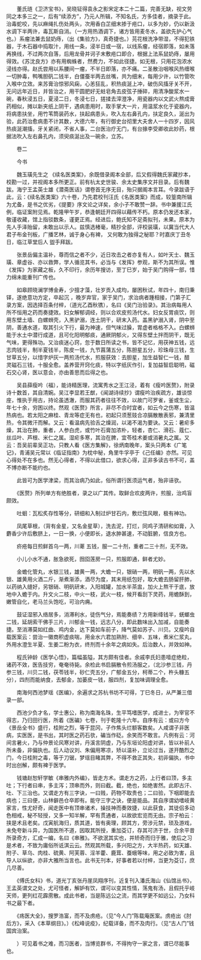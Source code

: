 <!-- { "loadSidebar": true } -->
　　董氏琏《卫济宝书》，吴晓钲得袁永之影宋定本二十二篇，完善无缺，视文劳同之本多三之一，后有“续添方”，乃元人所辑，不知名氏，方多佳者，摘录于此。治毒蛇咬，先以麻绳扎伤处两头，次用香白芷细末掺于疮口，以多为妙，仍以新汲水调下半两许，毒瓦斯自消。（一方用热酒调下，诸方皆用麦冬水，盖欲先护心气也。）系瘤法兼去鼠奶痔，（出《集验方》，真奇捷也。）芫花根洗净带湿，不得犯铁器，于木石器中捣取汁，用线一条，浸半日或一宿，以线系瘤，经宿即落，如未落再换线，不过两次自落，后用龙骨并诃子末敷疮口即合，根据上法系鼠奶痔，屡用得效。《苏沈良方》亦有用蜘蛛者，然费力，不如此径捷。如无根，只用花泡浓水浸线亦得。赵氏尝用以系腰间一瘤，不半日即落，亦不痛。二圣散治咽喉风热缠喉一切肿毒，鸭嘴胆矾二钱半，白僵蚕半两去丝嘴，共为细末，每用少许，以竹管吹入喉中立效。来苏膏治惊邪风痫，心恙狂乱，积热痰涎上冲，破伤风搐牙关不开，无问远年近日，并皆治之，用干圆肥好无蛀皂角去皮弦子捶碎，用清净酸浆水一碗，春秋浸五日，夏浸二日，冬浸七日，搓揉去滓澄净，用瓷器内以文武火熬成膏药相似，摊以新夹纸上阴干，遇病患用时，取手掌大一片，用温浆水化于瓷器内，将病患扶坐，用竹苇筒装药水，扶起病患头，吹入左右鼻孔内，扶定良久，涎出为验，此药治愈病患不计其数，大德六年，有行御史台彻里大夫舍人一十四岁，因风热痰涎潮搐，牙关紧闭，不省人事，二台医治疗无门，有台掾李受卿收此妙药，根据法吹入左右鼻孔内，须臾痰涎出及一碗余，立苏。

　　卷二

　　今书

　　魏玉璜先生之 《续名医类案》，余既借录阁本全部，后又假得魏氏家藏抄本，校勘一过，并视阁本多所更正。前有杭太史世骏、余太史集序文并目录。后有魏 跋。海宁王孟英士雄《潜斋医话》谓卷首无序无目，殆只据阁本言耳。今录跋语于此，云：《续名医类案》六十卷，乃先君校刊汪氏《名医类案》而成，较篁南所辑为尤备，是书之优劣，《提要》序文论之详矣，余小子不敢赞一辞。书中兼援江氏例，临证案附见焉。乾隆甲午岁，恭逢朝廷开四得以藉传不朽。原本仍发还本家，敬谨收藏，馆上指驳数条，谨更正焉。经进后，鲍氏知不足斋拟刊，未果。原本为先人手泽贻留，未敢出以示人。兹慎选楮毫，精抄全部，评校装璜，以冀当代大人君子布金刊板，广播艺林，诚于身心有裨， 又何敢为独得之秘耶？时嘉庆丁丑冬日，临江草堂后人 盥手拜跋。

　　张景岳偏主温补，尊而信之者不少，近日攻击之者亦复有人，如叶天士、魏玉璜、章虚谷、亦以救弊，学人循览其书，必当与《发挥》参观，斯不为其所误。惟《发挥》为家藏之板，久不印行，余历年搜访，至丁巳岁，始于吴门购得一部，惜力绵未能重刊广传也。

　　如皋顾晓澜学博金寿，少擅才藻，壮岁贡入成均，屡困秋试，年四十，南归秉铎，遂绝意功方定，卒起沉 ，晚岁弃官，家于吴门，求治病者踵相接，门第子汇录方案，因选择百条付梓，（道光乙酉秋镌），名曰《吴门治验录》。其治病每用人所不恒用之药而奏捷效。妇女解郁调经，则以合欢皮煎汤代水。妇女反胃痰饮，则用东壁土墙、白螺蛳壳，入黑驴溺，连土阴干，研末入药。盖黑驴溺入肾，阴中至阴，善通水道，取其引火下行，最为神速，但气味过臊，胃虚者格格不入。白螺蛳能于水土中潜行成道，且可化阳明郁痰，通厥阴郁火，又得东壁土拌而阴干，既无气味，更得殊功。又治痰迷心窍，忽于数日所读之书，皆不记忆，用茯神五钱，远志肉钱半，制半夏钱半，陈皮一钱，九节菖蒲五分，陈胆星五分，珍珠母三钱，生甘草五分，以惜字炉灰一两煎汤代水，煎服获效：去胆星，加生益智仁一钱，醋 灵磁石三钱，十服全愈。盖养营开窍化痰，特以字纸灰作引，复加益智启聪明，磁石交心肾，医以意会，亦由善思而后得之也。

　　吴县薛瘦吟（福），能诗精医理，流寓秀水之王江泾，着有《瘦吟医赘》，附录诗十数首，其自清婉。吴江李显若王猷，《闻湖诗续抄》谓瘦吟治疾疏方，雄谈惊座，惟执于用古，持论虽透澈，而服其药者往往不效，以故门可罗雀，釜或生尘，年七十余，穷困以终。然观《医赘》所言，非尽不合时宜者，如云今之伤寒，皆温热病也。若太阳之麻桂、青龙等症无有也，初起只须葱豉合凉膈散散表邪，兼清里热，令其微汗而解。又云：看温病先验舌之燥润，以渴不渴为要诀。又云：暑疟多燥，其治在肺，重者，人参白虎，或竹叶石膏加浓朴，轻者，杏仁、滑石、蔻仁、丝瓜叶、芦根、米仁之属。湿疟多寒，其治在脾，宜苓桂术姜或消暑丸之属。又云：吾吴前辈吴正功，只教人看《医方集解》，徐炳南晚年，案头只两本《广笔记》，青浦吴元常以《临证指南》为枕中秘，角里牛孚亭于《己任编》亦然。可见心得处不在多也。然无心得者，不得以此借口，欲求心得，正非多读古书不可，盖不博亦断不能约也。

　　此皆可为医学津梁，而其治病乃如此，俗所谓行医须运气者，殆非诬欤。

　　《医赘》所列单方有绝胜者，录之以广其传。取鲜合欢皮两许，煎服，治鸡盲颇效。

　　吐蛔：瓦松炙存性等分，研细和入制过炉甘石内，敷烂弦风眼，极有神功。

　　凤尾草根，（背有金星，又名金星草），洗去泥，打烂，同鸡子清研和如膏，入麝香少许后敷脐上，一日一换，小便即长，退水肿甚速，不动脏腑，信良方也。

　　疥疮每日煎鲜首乌一两，川萆 五钱，服一二十剂，重者二三十剂，无不效。

　　小儿小水不通，胀急欲死，囫囵莲房一只，煎服即通，鲜者尤妙。

　　金蟾化管丸，水银三钱，雄黄一两，大蟾一只，银硝一两，明矾一两，先以水银、雄黄用火酒二斤，渐煮渐添，酒尽为度，其末用纸包好，取大蟾去肠留肝肺，以药纳入缝好，另银硝、明矾研末，入阳城罐，加水半茶盅，加火上熬干于底，放地中入蟾于内。升文火二枝，中火一枝，武火一枝，候开看刮下灵药，用蟾酥到，嫩管自化，老马兰头饱吃，可治内痈。

　　鼓证湿邪入络居多，消滞利水，徒伤气分，焉能奏绩？方用新绛钱半，蜣螂虫二钱，延胡索干佛手三片，川郁金一钱，远志八分，即此数味出入加减，自能奏捷。至消滞莫如红曲、鸡内金，达下莫如车前子，降气莫如苏子、川贝。又瘦吟自载医案云：尝治一徽商积虚痰喘，用金水六君加熟附、细辛、五味，煮米仁浆丸，外用水澄生半夏、生姜二粉为衣，终剂而十余年之病如失。后治数人，并效如神。

　　程氏钟龄《医学心悟》，篇幅虽隘，其方颇有佳者。余戚李氏妇患噎症绝粒，诸药不效，医告技穷，奄奄待毙。余检此书启膈散令煎汤服之，（北沙参三钱，丹参三钱，川贝二钱，茯苓钱半，砂仁壳五分，广郁金五分，柯蒂二个，杵头糠五分），四剂而能纳食，去郁金，加蒌皮一钱，服四剂，复加味调理全愈。

　　南海何西池梦瑶《医编》，余遍求之苏杭书坊不可得，丁巳冬日，从严兼三借录一部。

　　西池少负才名，学士惠公，称为南海名珠，生平笃嗜医学，成进士，为宰官不得志，乃归田行医，所着《医碥》七卷，刊于乾隆十六年。自序有云：或曰方今《景岳全书》盛行，桂附之烈，等于昆冈，子作焦头烂额客数矣。人咸谓子非医病，实医医，是书出，其时医之药石欤，碥当作砭。余笑而不敢言。凡例有云：河间言暑火，乃与仲景论风寒对讲，丹溪言阴虚，乃与东垣论阳虚对讲，皆以补前人所未备，非偏执也。后人动议刘、朱偏用寒凉，矫以温补，立论过当，遂开酷烈之门，今日桂附之毒，等于刀锯，梦瑶目睹其弊，不得不救正其失，初非偏执，书中时出创解，颇有裨于医学。

　　钱塘赵恕轩学敏《串雅内外编》，皆走方术。谓走方之药，上行者曰顶，多主吐；下行者曰串，多主泻；顶串而外，则曰截。截，绝也，如绝害然。此即古汗、吐、下三治也。又谓走方有三字诀，一曰贱，药物不取贵也；二曰验，下咽即能去病也；三曰便，山林僻邑仓卒即有。能守三字之诀，便是能品。其自序谓幼嗜岐黄家言，性尤好奇，闻走医中有顶串诸术，操技神而奏效捷，以此获食，其徒侣多动色相戒，秘不轻授，又多一知半解，罕有贯通者，以故欲宏览而无由。宗子柏云：挟是术且老矣。戊寅航海归，质其道，皆有奥理，顾其方，旁涉元禁，琐及游戏，未免夸新斗异，为国医所不道，因取其所授，重加芟订，存其可济于世，合余平昔所录奇方，汇成一编，名曰《串雅》。不欲泯其实也，并矫奇而归于雅，使后之习是术者，不致为庸俗所诋淇云云。然观其所载，多兴阳之方，大半热药，如天雄、附子、草乌、肉桂、硫黄、阿芙蓉、淫羊藿、鹿茸、蚕蛾等味，用之必致为害，且导人以纵欲，亦非大雅所当言也。此书无刊本，好事者若以付梓，当更为芟订，庶几尽善。

　　《傅氏女科》书，道光丁亥张丹崖凤翔序刊，近复刊入潘氏海山《仙馆丛书》，王孟英谓文之处，尤可怪者，解妒有饮，谓可以变其性情，荡鬼有汤，且假托乎岐天师，更列红花霹雳散。成此书者，当是陈远公之流，而其学更不如远公，乃女科书之最下者。

　　《疡医大全》，搜罗浩富，而不及虏疮。（见“今人门”陈载庵医案。虏疮出《肘后方》，采入《本草纲目》。）《松峰说疫》，纪载详备，而不及肉行。（见“古人门”钱国宾治案。

　　）可见着书之难，而习医者，当博览群书，不得拘守一家之言，谓已尽能事也。

